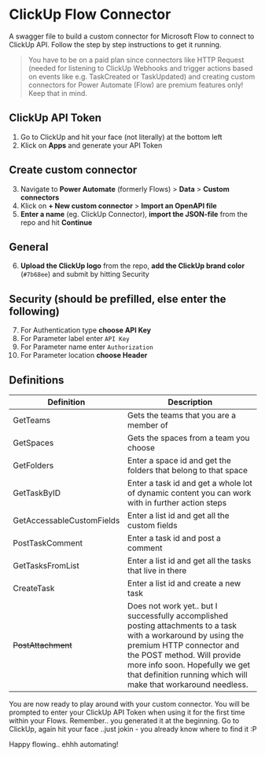 # ClickUp Flow Connector
A swagger file to build a custom connector for Microsoft Flow to connect to ClickUp API. Follow the step by step instructions to get it running.

> You have to be on a paid plan since connectors like HTTP Request (needed for listening to ClickUp Webhooks and trigger actions based on events like e.g. TaskCreated or TaskUpdated) and creating custom connectors for Power Automate (Flow) are premium features only! Keep that in mind. 

## ClickUp API Token

1. Go to ClickUp and hit your face (not literally) at the bottom left
2. Klick on **Apps** and generate your API Token 

## Create custom connector

3. Navigate to **Power Automate** (formerly Flows) > **Data** > **Custom connectors**
4. Klick on **+ New custom connector** > **Import an OpenAPI file**
5. **Enter a name** (eg. ClickUp Connector), **import the JSON-file** from the repo and hit **Continue**

## General

6. **Upload the ClickUp logo** from the repo, **add the ClickUp brand color** (`#7b68ee`) and submit by hitting Security

## Security (should be prefilled, else enter the following)

7. For Authentication type **choose API Key**
8. For Parameter label enter `API Key`
9. For Parameter name enter `Authorization`
10. For Parameter location **choose Header**

## Definitions

| Definition | Description |
|--|--|
| GetTeams  | Gets the teams that you are a member of |
| GetSpaces | Gets the spaces from a team you choose |
| GetFolders | Enter a space id and get the folders that belong to that space |
| GetTaskByID | Enter a task id and get a whole lot of dynamic content you can work with in further action steps |
| GetAccessableCustomFields | Enter a list id and get all the custom fields |
| PostTaskComment | Enter a task id and post a comment |
| GetTasksFromList | Enter a list id and get all the tasks that live in there |
| CreateTask | Enter a list id and create a new task |
| ~~PostAttachment~~ | Does not work yet.. but I successfully accomplished posting attachments to a task with a workaround by using the premium HTTP connector and the POST method. Will provide more info soon. Hopefully we get that definition running which will make that workaround needless.  |

You are now ready to play around with your custom connector. You will be prompted to enter your ClickUp API Token when using it for the first time within your Flows. Remember.. you generated it at the beginning. Go to ClickUp, again hit your face ..just jokin - you already know where to find it :P

Happy flowing.. ehhh automating!
